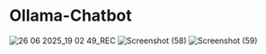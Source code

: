 # Ollama-Chatbot
![26 06 2025_19 02 49_REC](https://github.com/user-attachments/assets/cdbbd793-04c8-4b28-bb57-6a52c2163739)
![Screenshot (58)](https://github.com/user-attachments/assets/4bcbf890-6907-4f8f-a999-11c83b6a360f)
![Screenshot (59)](https://github.com/user-attachments/assets/185ceef1-4c4e-4fd3-8587-1eb2e26ec7a7)


